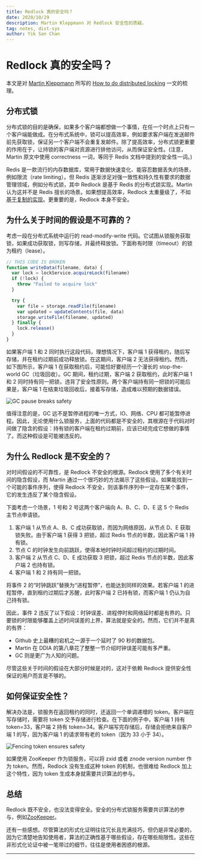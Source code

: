 ```yaml
---
title: Redlock 真的安全吗？
date: 2020/10/29
description: Martin Kleppmann 对 Redlock 安全性的质疑。
tag: notes, dist-sys
author: Yik San Chan
---
```


# Redlock 真的安全吗？

本文是对 [Martin Kleppmann](https://martin.kleppmann.com/) 所写的 [How to do distributed locking](https://martin.kleppmann.com/2016/02/08/how-to-do-distributed-locking.html) 一文的梳理。

## 分布式锁

分布式锁的目的是确保，如果多个客户端都想做一个事情，在任一个时点上只有一个客户端能做成。在分布式系统中，锁可以提高效率，例如要求客户端在发送邮件前先获取锁，保证另一个客户端不会重复发邮件。除了提高效率，分布式锁更重要的作用在于，让持锁的客户端对资源进行排他访问，从而保证安全性。(注意，Martin 原文中使用 correctness 一词，等同于 Redis 文档中提到的安全性一词。)

Redis 是一款流行的内存数据库，常用于数据快速变化、能容忍数据丢失的场景，例如限流（rate limiting）。但 Redis 逐渐涉足对强一致性和持久性有要求的数据管理领域，例如分布式锁，其中 Redlock 是基于 Redis 的分布式锁实现。Martin 认为这并不是 Redis 擅长的场景。如果想提高效率，Redlock 太重量级了，不如[基于复制的实现](https://yiksanchan.com/distributed-locks-with-redis/#%E5%9F%BA%E4%BA%8E%E5%A4%8D%E5%88%B6%E7%9A%84%E5%AE%9E%E7%8E%B0)。更重要的是，Redlock 本身不安全。

## 为什么关于时间的假设是不可靠的？

考虑一段在分布式系统中运行的 read-modify-write 代码。它试图从锁服务获取锁，如果成功获取锁，则写存储，并最终释放锁。下面称有时限（timeout）的锁为租约（lease）。

```javascript
// THIS CODE IS BROKEN
function writeData(filename, data) {
  var lock = lockService.acquireLock(filename)
  if (!lock) {
    throw "Failed to acquire lock"
  }

  try {
    var file = storage.readFile(filename)
    var updated = updateContents(file, data)
    storage.writeFile(filename, updated)
  } finally {
    lock.release()
  }
}
```

如果客户端 1 和 2 同时执行这段代码，理想情况下，客户端 1 获得租约，随后写存储，并在租约过期前成功释放锁。在这期间，客户端 2 无法获得租约。然而，如下图所示，客户端 1 在获取租约后，可能恰好要经历一个漫长的 stop-the-world GC（垃圾回收）。GC 期间，租约过期，客户端 2 获取租约，此时客户端 1 和 2 同时持有同一把锁，违背了安全性原则。两个客户端持有同一把锁的可能后果是，客户端 1 在结束垃圾回收后，接着写存储，造成难以预期的数据错误。

![GC pause breaks safety](/images/is-redlock-safe-notes/gc-pause-breaks-safety.png)

值得注意的是，GC 远不是暂停进程的唯一方式，IO、网络、CPU 都可能暂停进程。因此，无论使用什么锁服务，上面的代码都是不安全的，其根源在于代码对时间做了隐含的假设：持有锁的客户端在租约过期前，应该已经完成它想做的事情了。而这种假设是可能被违反的。

## 为什么 Redlock 是不安全的？

对时间假设的不可靠性，是 Redlock 不安全的根源。Redlock 使用了多个有关时间的隐含假设，而 Martin 通过一个很巧妙的方法揭示了这些假设。如果能找到一个可能的事件序列，使得 Redlock 不安全，则该事件序列中一定存在某个事件，它的发生违反了某个隐含假设。

下面考虑一个场景，1 号和 2 号这两个客户端向 A、B、C、D、E 这 5 个 Redis 主节点申请锁。

1. 客户端 1 从节点 A、B、C 成功获取锁，而因为网络原因，从节点 D、E 获取锁失败。由于客户端 1 获得 3 把锁，超过 Redis 节点的半数，因此客户端 1 持有锁。
2. 节点 C 的时钟发生向前跳跃，使得本地时钟时间超过租约的过期时间。
3. 客户端 2 从节点 C、D、E 成功获取 3 把锁，超过 Redis 节点的半数，因此客户端 2 也持有锁。
4. 客户端 1 和 2 持有同一把锁。

将事件 2 的“时钟跳跃”替换为“进程暂停”，也能达到同样的效果。若客户端 1 的进程暂停，直到租约过期后才苏醒，此时客户端 2 已持有锁，而客户端 1 仍认为自己持有锁。

因此，事件 2 违反了以下假设：时钟误差、进程停时和网络延时都是有界的。只要锁的时限能够覆盖上述时间误差的上界，算法就是安全的。然而，它们并不是真的有界：

- Github 史上最糟的宕机之一源于一个延时了 90 秒的数据包。
- Martin 在 DDIA 的第八章花了整整一节介绍时钟误差可能有多严重。
- GC 则是更广为人知的问题。

尽管这些关于时间的假设在大部分时候是对的，这对于依赖 Redlock 提供安全性保证的用户而言是不够的。

## 如何保证安全性？

解决办法是，锁服务在返回租约的同时，还返回一个单调递增的 token。客户端在写存储时，需要将 token 交予存储进行检查。在下面的例子中，客户端 1 持有 token=33，客户端 2 持有 token=34。客户端写完存储后，存储会拒绝来自客户端 1 的写，因为客户端 1 的请求带有老的 token（因为 33 小于 34）。

![Fencing token ensures safety](/images/is-redlock-safe-notes/fencing-token-ensures-safety.png)

如果使用 ZooKeeper 作为锁服务，可以将 zxid 或者 znode version number 作为 token。然而，Redlock 没有生成这种 token 的机制，也很难给 Redlock 加上这个特性，因为 token 生成本身就需要共识算法的参与。

## 总结

Redlock 既不安全，也没法变得安全。安全的分布式锁服务需要共识算法的参与，例如[ZooKeeper](https://curator.apache.org/curator-recipes/index.html)。

还有一些感想。尽管算法的形式化证明往往冗长且充满技巧，但仍是非常必要的，因为它清楚地告知使用者，算法的正确性基于哪些假设，存在哪些局限性。这些在非形式化论证中被一笔带过的细节，往往是使用者困惑的根源。

---
